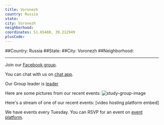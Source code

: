 ```yaml
---
title: Voronezh
country: Russia
state: 
city: Voronezh
neighborhood: 
coordinates: 51.65488, 39.212949
plusCode:
---
```


##Country: Russia
##State: 
##City: Voronezh
##Neighborhood: 
*****
Join our [Facebook group](https://www.facebook.com/groups/free.code.camp.voronezh).

You can chat with us on [chat app]().

Our Group leader is [leader]()

Here are some pictures from our recent events:
![study-group-image]()

Here's a stream of one of our recent events:
[video hosting platform embed]

We have events every Tuesday. You can RSVP for an event on [event platform]().
